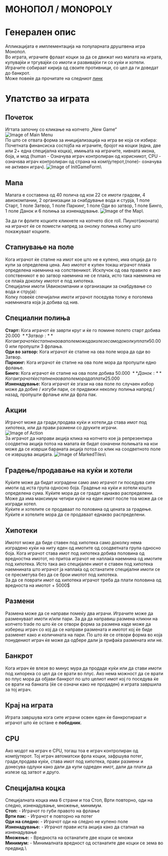 # МОНОПОЛ / МONOPOLY

# Генерален опис
Апликацијата е имплементација на популарната друштвена игра Монопол.\
Во играта, играчите фрлаат коцки за да се движат низ мапата на играта, купувајќи и тргувајќи со имоти и развивајќи ги со куќи и хотели. Играчите собираат кирија од своите противници, со цел да ги доведат до банкрот.\
Може повеќе да прочитате на следниот [линк](https://en.wikipedia.org/wiki/Monopoly_(game))

# Упатство за играта
## Почеток
Игтата започну со кликање на копчето „New Game“ 
![Image of Main Menu](/Screenshots/MainMenu.png)\
По што се отвата форма за иницијализација на игра ве која се избира: Почетната финансиска состојба на играчите, бројот на коцки (една, две или 2+ една специјална коцка), имињата на играчите, нивната икона, боја, и мод (human - Означува играч контролиран од корисникот, CPU - означѕва играч контролиран од страна на компјутерот,(none)- означува не активен играч).
![Image of InitGameForm](/Screenshots/InitGameForm.png)\
## Мапа
Мапата е составена од 40 полича од кои 22 се имоти градови, 4 авиокомпании, 2 организации за снабдување вода и стурја, 1 поле Старт, 1 поле Затвор, 1 поле Паркинг, 1 поле Оди во затвор, 1 поле Бинго, 1 поле Данок и 6 полиња за изненадување.
![Image of the Map](/Screenshots/Map.png)\

За да ги фрлите коцките кликнете на копчето dice roll. Пиунот(иконата) на играчот ќе се помести напред за онолку полиња колку што покажуваат коцките.
## Стапнување на поле
Кога играчот ќе стапне на имот кое што не е купено, има опција да го купи за определена цена. Ако имотот е купен токаш играчот плаќа определена наемнина на сопственикот. Исклучок од ова правило е ако сопственикот е во затвор наемнина не се плаќа, исто така наемнина не се плаќа доколку имотот е под хипотека.\
Специјални имоти (Авиокомпании и организации за снабдување со вода и струја): \
Колку повеќе спечијални имоти играчот поседува толку е поголема наемнината која ја добива од нив.
## Специални полиња
**Старт:** Кога играчот ќе заврти круг и ќе го помине полето старт добива 20.000$\
**Затвор:** Кога играчот ќе стапне на ова поле може да излезе само доколку плати 50.000$ или пропушти 3 фрлања.\
**Оди во затвор:** Кога играчот ќе стапне на ова поле мора да оди во Затвор.\
**Паркинг:** Кога играчот ќе стапне на ова поле мора да пропушти едно фрлање.\
**Бинго:** Кога играчот ќе стапне на ова поле добива 50.000$\
**Данок:** Кога играчот ќе стапне на ова поле мора да плати 25.000$\
**Изненадување:** Кога играчот ќе згази на ова поле по случаен избор може да добие / изгуби пари, се придвижи неколку полиња напред / назад, пропушти фрлање или да фрла пак.
## Акции
Играчот може да гради,продава куќи и хотели,да става имот под хипотека, или да прави размени со друките играчи.\
![Image of Action](/Screenshots/Action.png)\
За играчот да направи акција клика на копчето кое ја репрезентира соодветна акција потоа
на мапата ќе бидат означени полињата на кои може да се изврши бараната акција потоа со клик на соодветното поле се извршува акцијата.
![Image of MarkedTiles](/Screenshots/Marked.png)\
## Градење/продавање на куќи и хотели
Куќите може да бидат изградени само амо играчот ги поседува сите имоти од иста група односно боја. Градење на куќи и хотели кошта определена сума. Куќите мора да се градат еднакво распределени. Може да има максимум четири куќи на еден имот после тоа може да се изгради хотел.\
Куќите и хотелите се продаваат по половина од цената за градење. Куќите и хотелите мора да се продаваат еднакво распределени.
## Хипотеки
Имотот може да биде ставен под хипотека само доколку нема изградено куќи на ниту еден од имотите од соодветната група односно боја. Кога играчот става имот под хипотека добива половина од вредностна имотот, но притоа играчот не наплаќа наемнина од имотите под хипотека. Исто така ако специјален имот е ставен под хипотека наемнината што играчот ја наплаќа од останатите специјални имоти се се пресметува без да се брои имотот под хипотека.\
За да се поврати имот од хипотека играчот треба да плати половина од вредноста на имотот + 5000$
## Размени
Размена може да се направи помеќу два играчи. Играчите може да разменуваат имоти и/или пари. За да да направиш размена кликни на копчето trade по што ќе се отвори форма за размена каде може да избереш играч со кој да се направи размената и имотот кој ќе биде разменет како и количината на пари. По што ќе се отвори форма во која понудениот играч ќе може да одбере дали ја прифаќа размената или не.
## Банкрот
Кога играч ќе влезе во минус мура да продаде куќи или да стави имоти под хипорека со цел да се врати во плус. Ако нема можност да се врати во плус мора да објави банкрот по што целиот имот кој го поседува ќе се врати на банката (ќе се означи како не продаден) и играта завршила за тој играч.
## Крај на играта
Играта завршува кога сите играчи освен еден ќе банкротираат и играчот што ќе остане е **победник**.
## CPU
Ако модот на играч е CPU, тогаш тоа е играч контролиран од компјутерот. Тој играч автоматски фрла коцки, зафршува потег, гради,продава куќи, става имот под хипотека, прави размени и донесува одлуки како дали да купи одреден имот, дали да плати да излезе од затвот и друго.
## Специјална коцка
Специјалната коцка има 6 страни и тоа Стоп, Врти повторно, оди на следно, изненадување, множење, минимум.\
**Стоп:** - Играчот го губи правото на фрлање\
**Врти пак:** - Играчот е повторно на потег\
**Оди на следно:** - Играчот оди на следно не купено поле\
**Изненадување:** - Играчот прави иста акција како да стапнал на изненадување\
**Множење:** - Вредноста на останатите две коцки се множи\
**Минимум:** - Минималната вредност од останатите две коцки се зема во предвид.\